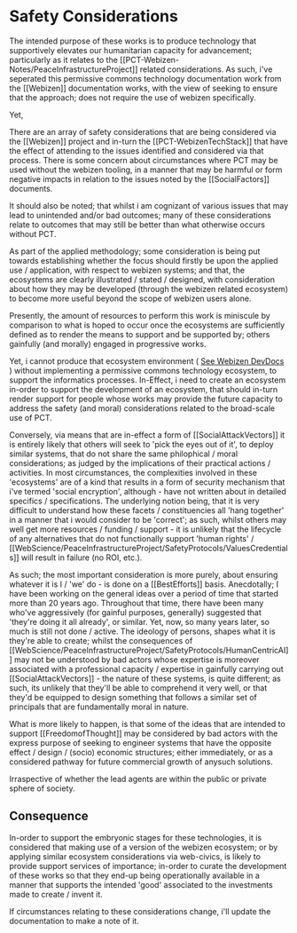 # Safety Considerations

The intended purpose of these works is to produce technology that supportively elevates our humanitarian capacity for advancement; particularly as it relates to the [[PCT-Webizen-Notes/PeaceInfrastructureProject]] related considerations.  As such, i've seperated this permissive commons technology documentation work from the [[Webizen]] documentation works, with the view of seeking to ensure that the approach; does not require the use of webizen specifically.

Yet, 

There are an array of safety considerations that are being considered via the [[Webizen]] project and in-turn the  [[PCT-WebizenTechStack]] that have the effect of attending to the issues identified and considered via that process.  There is some concern about circumstances where PCT may be used without the webizen tooling, in a manner that may be harmful or form negative impacts in relation to the issues noted by the [[SocialFactors]] documents.

It should also be noted; that whilst i am cognizant of various issues that may lead to unintended and/or bad outcomes; many of these considerations relate to outcomes that may still be better than what otherwise occurs without PCT.  

As part of the applied methodology;  some consideration is being put towards establishing whether the focus should firstly be upon the applied use / application, with respect to webizen systems; and that, the ecosystems are clearly illustrated / stated / designed, with consideration about how they may be developed (through the webizen related ecosystem) to  become more useful beyond the scope of webizen users alone. 

Presently, the amount of resources to perform this work is miniscule by comparison to what is hoped to occur once the ecosystems are sufficiently defined as to render the means to support and be supported by; others gainfully (and morally) engaged in progressive works.

Yet, i cannot produce that ecosystem environment ( [See Webizen DevDocs](https://devdocs.webizen.org/) ) without implementing a permissive commons technology ecosystem, to support the informatics processes.  In-Effect, i need to create an ecosystem in-order to support the development of an ecosystem, that should in-turn render support for people whose works may provide the future capacity to address the safety (and moral) considerations related to the broad-scale use of PCT.  

Conversely, via means that are in-effect a form of [[SocialAttackVectors]] it is entirely likely that others will seek to 'pick the eyes out of it', to deploy similar systems, that do not share the same philophical / moral considerations; as judged by the implications of their practical actions / activities.   In most circumstances, the complexities involved in these 'ecosystems' are of a kind that results in a form of security mechanism that i've termed 'social encryption', although - have not written about in detailed specifics / specifications.  The underlying notion being, that it is very difficult to understand how these facets / constituencies all 'hang together' in a manner that i would consider to be 'correct'; as such, whilst others may well get more resources / funding / support - it is unlikely that the lifecycle of any alternatives that do not functionally support 'human rights' /  [[WebScience/PeaceInfrastructureProject/SafetyProtocols/ValuesCredentials]] will result in failure (no ROI, etc.).

As such; the most important consideration is more purely, about ensuring whatever it is I / 'we' do - is done on a [[BestEfforts]] basis.   Anecdotally; I have been working on the general ideas over a period of time that started more than 20 years ago.  Throughout that time, there have been many who've aggressively (for gainful purposes, generally) suggested that 'they're doing it all already', or similar.  Yet, now, so many years later, so much is still not done / active.  The ideology of persons, shapes what it is they're able to create; whilst the consequences of [[WebScience/PeaceInfrastructureProject/SafetyProtocols/HumanCentricAI]] may not be understood by bad actors whose expertise is moreover associated with a professional capacity / expertise in gainfully carrying out [[SocialAttackVectors]] - the nature of these systems, is quite different; as such, its unlikely that they'll be able to comprehend it very well, or that they'd be equipped to design something that follows a similar set of principals that are fundamentally moral in nature.

What is more likely to happen, is that some of the ideas that are intended to support [[FreedomofThought]] may be considered by bad actors with the express purpose of seeking to engineer systems that have the opposite effect / design / (socio) economic structures; either immediately, or as a considered pathway for future commercial growth of anysuch solutions.

Irraspective of whether the lead agents are within the public or private sphere of society.

## Consequence

In-order to support the embryonic stages for these technologies, it is considered that making use of a version of the webizen ecosystem; or by applying similar ecosystem considerations via web-civics, is likely to provide support services of importance; in-order to curate the development of these works so that they end-up being operationally available in a manner that supports the intended 'good' associated to the investments made to create / invent it.

If circumstances relating to these considerations change, i'll update the documentation to make a note of it. 




